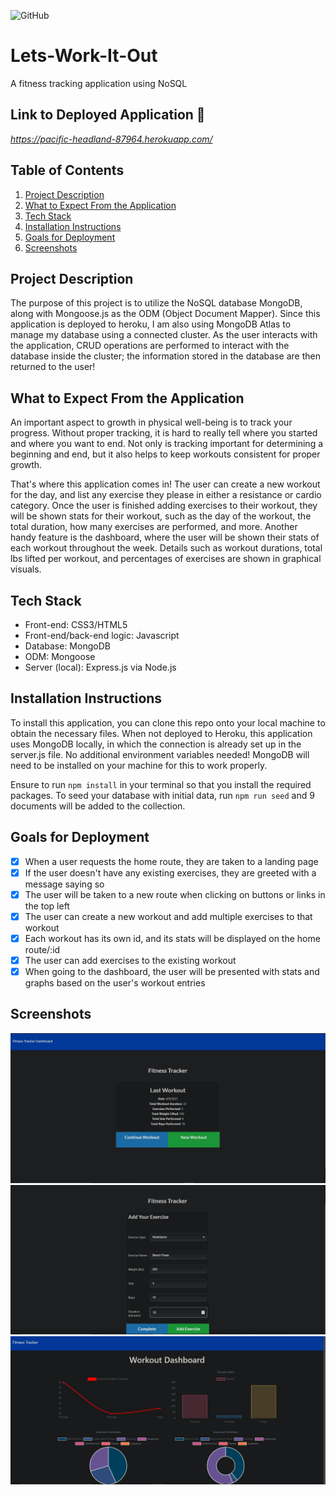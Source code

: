 ![GitHub](https://img.shields.io/github/license/Joeseff6/Lets-Work-It-Out)

# Lets-Work-It-Out
A fitness tracking application using NoSQL
## Link to Deployed Application 🔗

_https://pacific-headland-87964.herokuapp.com/_

## Table of Contents

1. [Project Description](#project-description)
2. [What to Expect From the Application](#What-to-Expect-From-the-Application)
3. [Tech Stack](#Tech-Stack)
4. [Installation Instructions](#Installation-Instructions)
5. [Goals for Deployment](#Goals-for-Deployment)
6. [Screenshots](#Screenshots)

## Project Description 

The purpose of this project is to utilize the NoSQL database MongoDB, along with Mongoose.js as the ODM (Object Document Mapper). Since this application is deployed to heroku, I am also using MongoDB Atlas to manage my database using a connected cluster. As the user interacts with the application, CRUD operations are performed to interact with the database inside the cluster; the information stored in the database are then returned to the user!

## What to Expect From the Application

An important aspect to growth in physical well-being is to track your progress. Without proper tracking, it is hard to really tell where you started and where you want to end. Not only is tracking important for determining a beginning and end, but it also helps to keep workouts consistent for proper growth.

That's where this application comes in! The user can create a new workout for the day, and list any exercise they please in either a resistance or cardio category. Once the user is finished adding exercises to their workout, they will be shown stats for their workout, such as the day of the workout, the total duration, how many exercises are performed, and more. Another handy feature is the dashboard, where the user will be shown their stats of each workout throughout the week. Details such as workout durations, total lbs lifted per workout, and percentages of exercises are shown in graphical visuals.

## Tech Stack

* Front-end: CSS3/HTML5
* Front-end/back-end logic: Javascript
* Database: MongoDB
* ODM: Mongoose 
* Server (local): Express.js via Node.js

## Installation Instructions

To install this application, you can clone this repo onto your local machine to obtain the necessary files. When not deployed to Heroku, this application uses MongoDB locally, in which the connection is already set up in the server.js file. No additional environment variables needed! MongoDB will need to be installed on your machine for this to work properly.

Ensure to run `npm install` in your terminal so that you install the required packages. To seed your database with initial data, run `npm run seed` and 9 documents will be added to the collection.

## Goals for Deployment

- [x] When a user requests the home route, they are taken to a landing page
- [x] If the user doesn't have any existing exercises, they are greeted with a message saying so
- [x] The user will be taken to a new route when clicking on buttons or links in the top left
- [x] The user can create a new workout and add multiple exercises to that workout
- [x] Each workout has its own id, and its stats will be displayed on the home route/:id
- [x] The user can add exercises to the existing workout
- [x] When going to the dashboard, the user will be presented with stats and graphs based on the user's workout entries

## Screenshots
![The homepage of the fitness tracker](./assets/Capture1.JPG)
![The dynamic form for submitted a new exercise](./assets/Capture2.JPG)
![The user dashboard for their workout stats](./assets/Capture3.JPG)

